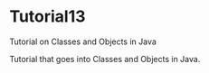 # Tutorial13
Tutorial on Classes and Objects in Java

Tutorial that goes into Classes and Objects in Java.
